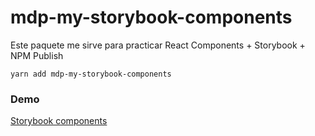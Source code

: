 # mdp-my-storybook-components

Este paquete me sirve para practicar React Components + Storybook + NPM Publish

```
yarn add mdp-my-storybook-components
```

### Demo
[Storybook components](https://mdelarosa90.github.io/sb-components/?path=/docs/ui-mylabel--docs)